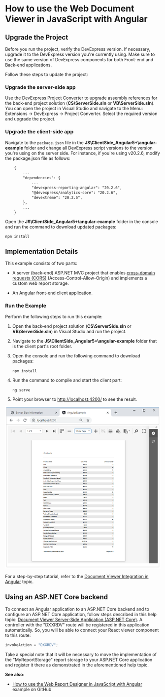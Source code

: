 # How to use the Web Document Viewer in JavaScript with Angular

## Upgrade the Project

Before you run the project, verify the DevExpress version. If necessary, upgrade it to the DevExpress version you're currently using. Make sure to use the same version of DevExpress components for both Front-end and Back-end applications.

Follow these steps to update the project:

### Upgrade the server-side app

Use the [DevExpress Project Converter](https://docs.devexpress.com/ProjectConverter/2529/project-converter) to upgrade assembly references for the back-end project solution (**CS\ServerSide.sln** or **VB\ServerSide.sln**). You can open the project in Visual Studio and navigate to the Menu: Extensions -> DevExpress -> Project Converter. Select the required version and upgrade the project.

### Upgrade the client-side app

Navigate to the `package.json` file in the **JS\ClientSide_Angular5+\angular-example** folder and change all DevExpress script versions to the version you're using on the server side. For instance, if you're using v20.2.6, modify the package.json file as follows:

```
    {
        ...
        "dependencies": {
            ...
            "devexpress-reporting-angular": "20.2.6",
            "@devexpress/analytics-core": "20.2.6",            
            "devextreme": "20.2.6",
        },
        ...
    }
```

Open the **JS\ClientSide_Angular5+\angular-example** folder in the console and run the command to download updated packages:
```
npm install
```

## Implementation Details
This example consists of two parts: 

- A server (back-end) ASP.NET MVC project that enables [cross-domain requests (CORS)](https://developer.mozilla.org/en-US/docs/Web/HTTP/CORS) (Access-Control-Allow-Origin) and implements a custom web report storage.

- An <a href="https://angular.io/">Angular</a> front-end client application.

### Run the Example
Perform the following steps to run this example:

1. Open the back-end project solution (**CS\ServerSide.sln** or **VB\ServerSide.sln**) in Visual Studio and run the project.
2. Navigate to the **JS\ClientSide_Angular5+\angular-example** folder that is the client part's root folder.
3. Open the console and run the following command to download packages:

    ```npm install```

4. Run the command to compile and start the client part:

    ```ng serve```

5. Point your browser to [http://localhost:4200/](http://localhost:4200/) to see the result.

![](images/screenshot.png)

For a step-by-step tutorial, refer to the
[Document Viewer Integration in Angular](https://docs.devexpress.com/XtraReports/119430) topic.

## Using an ASP.NET Core backend

To connect an Angular application to an ASP.NET Core backend and to configure an ASP.NET Core application, follow steps described in this help topic: [Document Viewer Server-Side Application (ASP.NET Core)](https://docs.devexpress.com/XtraReports/400197/create-end-user-reporting-applications/web-reporting/javascript-reporting/document-viewer/server-side-configuration/document-viewer-server-side-configuration-asp-net-core). A controller with the "DXXRDV" route will be registered in this application automatically. So, you will be able to connect your React viewer component to this route:
```ts
invokeAction = "DXXRDV";
```
Take a special note that it will be necessary to move the implementation of the "MyReportStorage" report storage to your ASP.NET Core application and register it there as demonstrated in the aforementioned help topic.


**See also**:

* [How to use the Web Report Designer in JavaScript with Angular](https://github.com/DevExpress-Examples/how-to-use-the-web-report-designer-in-javascript-with-angular-t566422) example on GitHub
